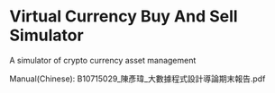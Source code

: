 # Virtual Currency Buy And Sell Simulator
A simulator of crypto currency asset management

Manual(Chinese): B10715029_陳彥瑋_大數據程式設計導論期末報告.pdf
